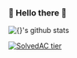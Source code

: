 ### 👋 Hello there 👋

<!--
**gwangwoo/gwangwoo** is a ✨ _special_ ✨ repository because its `README.md` (this file) appears on your GitHub profile.

Here are some ideas to get you started:

- 🔭 I’m currently working on ...
- 🌱 I’m currently learning ...
- 👯 I’m looking to collaborate on ...
- 🤔 I’m looking for help with ...
- 💬 Ask me about ...
- 📫 How to reach me: ...
- 😄 Pronouns: ...
- ⚡ Fun fact: ...
-->

![{}'s github stats](https://github-readme-stats.vercel.app/api?username=gwangwoo&show_icons=true&&theme=dracula&count_private=true)

[![SolvedAC tier](http://mazassumnida.wtf/api/v2/generate_badge?boj=gguu)](https://solved.ac/{})

